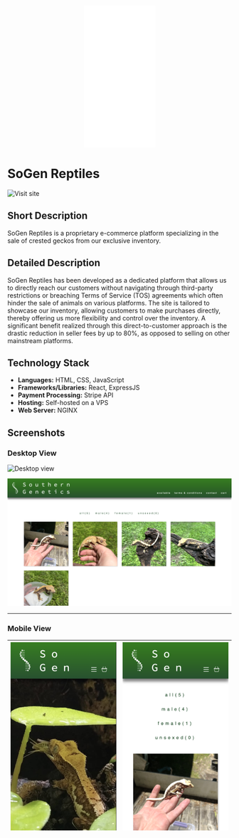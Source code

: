 <div align="center">
    <img src="/client/public/resources/logo.png" alt="SoGen">
</div>

# SoGen Reptiles
![Visit site](https://www.sogenreptiles.com)

## Short Description
SoGen Reptiles is a proprietary e-commerce platform specializing in the sale of crested geckos from our exclusive inventory.

## Detailed Description
SoGen Reptiles has been developed as a dedicated platform that allows us to directly reach our customers without navigating through third-party restrictions or breaching Terms of Service (TOS) agreements which often hinder the sale of animals on various platforms. The site is tailored to showcase our inventory, allowing customers to make purchases directly, thereby offering us more flexibility and control over the inventory. A significant benefit realized through this direct-to-customer approach is the drastic reduction in seller fees by up to 80%, as opposed to selling on other mainstream platforms.

## Technology Stack
- **Languages:** HTML, CSS, JavaScript
- **Frameworks/Libraries:** React, ExpressJS
- **Payment Processing:** Stripe API
- **Hosting:** Self-hosted on a VPS
- **Web Server:** NGINX

## Screenshots
### Desktop View

![Desktop view](/client/public/resources/desktop1.png)

![Desktop view](/client/public/resources/desktop2.png)

---

### Mobile View

| ![Mobile view](/client/public/resources/mobile1.png) | ![Mobile view](/client/public/resources/mobile2.png) |
|:---:|:---:|

